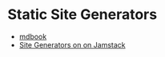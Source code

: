 # Static Site Generators


* [mdbook](https://rust-lang.github.io/mdBook/)
* [Site Generators on on Jamstack](https://jamstack.org/generators/)
